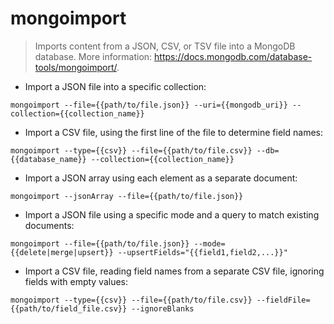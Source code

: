 # mongoimport

> Imports content from a JSON, CSV, or TSV file into a MongoDB database.
> More information: <https://docs.mongodb.com/database-tools/mongoimport/>.

- Import a JSON file into a specific collection:

`mongoimport --file={{path/to/file.json}} --uri={{mongodb_uri}} --collection={{collection_name}}`

- Import a CSV file, using the first line of the file to determine field names:

`mongoimport --type={{csv}} --file={{path/to/file.csv}} --db={{database_name}} --collection={{collection_name}}`

- Import a JSON array using each element as a separate document:

`mongoimport --jsonArray --file={{path/to/file.json}}`

- Import a JSON file using a specific mode and a query to match existing documents:

`mongoimport --file={{path/to/file.json}} --mode={{delete|merge|upsert}} --upsertFields="{{field1,field2,...}}"`

- Import a CSV file, reading field names from a separate CSV file, ignoring fields with empty values:

`mongoimport --type={{csv}} --file={{path/to/file.csv}} --fieldFile={{path/to/field_file.csv}} --ignoreBlanks`
